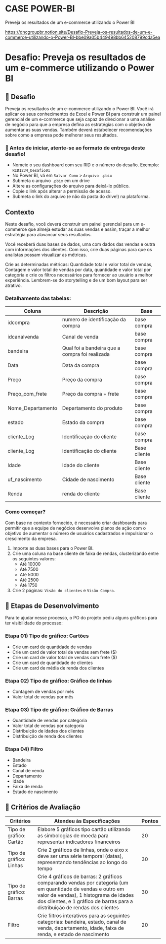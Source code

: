 # CASE POWER-BI
Preveja os resultados de um e-commerce utilizando o Power BI

https://dncgroupbr.notion.site/Desafio-Preveja-os-resultados-de-um-e-commerce-utilizando-o-Power-BI-bbe09a05b449498bb645208799cda5ea

# Desafio: Preveja os resultados de um e-commerce utilizando o Power BI

## 🚀 Desafio

Preveja os resultados de um e-commerce utilizando o Power BI. Você irá aplicar os seus conhecimentos de Excel e Power BI para construir um painel gerencial de um e-commerce que seja capaz de direcionar a uma análise de negócio para que a empresa defina as estratégias com o objetivo de aumentar as suas vendas. Também deverá estabelecer recomendações sobre como a empresa pode melhorar seus resultados.

### 🚨 Antes de iniciar, atente-se ao formato de entrega deste desafio!

-   Nomeie o seu dashboard com seu RID e o número do desafio. Exemplo: `RID1234_Desafio01`
-   No Power BI, vá em `Salvar Como` > `Arquivo .pbix`
-   Submeta o arquivo `.pbix` em um drive
-   Altere as configurações do arquivo para deixá-lo público.
-   Copie o link após alterar a permissão de acesso.
-   Submeta o link do arquivo (e não da pasta do drive!) na plataforma.

## Contexto

Neste desafio, você deverá construir um painel gerencial para um e-commerce que almeja estudar as suas vendas e assim, traçar a melhor estratégia para alavancar seus resultados.

Você receberá duas bases de dados, uma com dados das vendas e outra com informações dos clientes. Com isso, crie duas páginas para que os analistas possam visualizar as métricas.

Crie as determinadas métricas: Quantidade total e valor total de vendas, Contagem e valor total de vendas por data, quantidade e valor total por categoria e crie os filtros necessários para fornecer ao usuário a melhor experiência. Lembrem-se do storytelling e de um bom layout para ser atrativo.

### Detalhamento das tabelas:

| Coluna | Descrição | Base |
| --- | --- | --- |
| idcompra | numero de identificação da compra | base compra |
| idcanalvenda | Canal de venda | base compra |
| bandeira | Qual foi a bandeira que a compra foi realizada | base compra |
| Data | Data da compra | base compra |
| Preço | Preço da compra | base compra |
| Preço_com_frete | Preço da compra + frete | base compra |
| Nome_Departamento | Departamento do produto | base compra |
| estado | Estado da compra | base compra |
| cliente_Log | Identificação do cliente | base compra |
| cliente_Log | Identificação do cliente | Base cliente |
| Idade | Idade do cliente | Base cliente |
| uf_nascimento | Cidade de nascimento | Base cliente |
| Renda | renda do cliente | Base cliente |

### Como começar?

Com base no contexto fornecido, é necessário criar dashboards para permitir que a equipe de negócios desenvolva planos de ação com o objetivo de aumentar o número de usuários cadastrados e impulsionar o crescimento da empresa.

1.  Importe as duas bases para o Power BI.
2.  Crie uma coluna na base cliente de faixa de rendas, clusterizando entre os seguintes valores:
    -   Até 10000
    -   Até 7500
    -   Até 5000
    -   Até 2500
    -   Até 1750
3.  Crie 2 páginas: `Visão do clientes` e `Visão Compra`.

## 🎯 Etapas de Desenvolvimento

Para te ajudar nesse processo, o PO do projeto pediu alguns gráficos para ter visibilidade do processo:

### Etapa 01) Tipo de gráfico: Cartões

-   Crie um card de quantidade de vendas
-   Crie um card de valor total de vendas sem frete ($)
-   Crie um card de valor total de vendas com frete ($)
-   Crie um card de quantidade de clientes
-   Crie um card de média de renda dos clientes

### Etapa 02) Tipo de gráfico: Gráfico de linhas

-   Contagem de vendas por mês
-   Valor total de vendas por mês

### Etapa 03) Tipo de gráfico: Gráfico de Barras

-   Quantidade de vendas por categoria
-   Valor total de vendas por categoria
-   Distribuição de idades dos clientes
-   Distribuição de renda dos clientes

### Etapa 04) Filtro

-   Bandeira
-   Estado
-   Canal de venda
-   Departamento
-   Idade
-   Faixa de renda
-   Estado de nascimento

## 📝 Critérios de Avaliação

| Critérios | Atendeu às Especificações | Pontos |
| --- | --- | --- |
| Tipo de gráfico: Cartão | Elabore 5 gráficos tipo cartão utilizando as simbologias de moeda para representar indicadores financeiros | 20 |
| Tipo de gráfico: Linhas | Crie 2 gráficos de linhas, onde o eixo x deve ser uma série temporal (datas), representando tendências ao longo do tempo | 30 |
| Tipo de gráfico: Barras | Crie 4 gráficos de barras: 2 gráficos comparando vendas por categoria (um em quantidade de vendas e outro em valor de vendas), 1 histograma de idades dos clientes, e 1 gráfico de barras para a distribuição de rendas dos clientes | 30 |
| Filtro | Crie filtros interativos para as seguintes categorias: bandeira, estado, canal de venda, departamento, idade, faixa de renda, e estado de nascimento | 20 |

